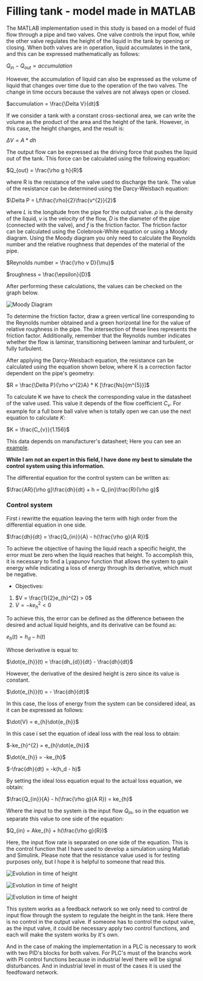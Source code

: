 # Filling tank - model made in MATLAB

The MATLAB implementation used in this study is based on a model of fluid flow through a pipe and two valves. One valve controls the input flow, while the other valve regulates the height of the liquid in the tank by opening or closing. When both valves are in operation, liquid accumulates in the tank, and this can be expressed mathematically as follows:

$Q_{in} - Q_{out} = accumulation$

However, the accumulation of liquid can also be expressed as the volume of liquid that changes over time due to the operation of the two valves. The change in time occurs because the valves are not always open or closed.

$accumulation = \frac{\Delta V}{dt}$

If we consider a tank with a constant cross-sectional area, we can write the volume as the product of the area and the height of the tank. However, in this case, the height changes, and the result is:

$\Delta V = A * dh$

The output flow can be expressed as the driving force that pushes the liquid out of the tank. This force can be calculated using the following equation:

$Q_{out} = \frac{\rho g h}{R}$

where R is the resistance of the valve used to discharge the tank. The value of the resistance can be determined using the Darcy-Weisbach equation:

$\Delta P = Lf\frac{\rho}{2}\frac{v^{2}}{2}$

where $L$ is the longitude from the pipe for the output valve. $\rho$ is the density of the liquid, $v$ is the velocity of the flow, $D$ is the diameter of the pipe (connected with the valve), and $f$ is the friction factor. The friction factor can be calculated using the Colebrook-White equation or using a Moody diagram. Using the Moody diagram you only need to calculate the Reynolds number and the relative roughness that dependes of the material of the pipe.

$Reynolds number = \frac{\rho v D}{\mu}$

$roughness = \frac{\epsilon}{D}$

After performing these calculations, the values can be checked on the graph below.

![Moody Diagram](Moody_diagram.png)

To determine the friction factor, draw a green vertical line corresponding to the Reynolds number obtained and a green horizontal line for the value of relative roughness in the pipe. The intersection of these lines represents the friction factor. Additionally, remember that the Reynolds number indicates whether the flow is laminar, transitioning between laminar and turbulent, or fully turbulent.

After applying the Darcy-Weisbach equation, the resistance can be calculated using the equation shown below, where K is a correction factor dependent on the pipe's geometry:

$R = \frac{\Delta P}{\rho v^{2}A} * K [\frac{Ns}{m^{5}}]$

To calculate K we have to check the corresponding value in the datasheet of the valve used. This value it depends of the flow coefficient $C_{v}$. For example for a full bore ball valve when is totally open we can use the next equation to calculate $K$:

$K = \frac{C_{v}}{1.156}$

This data depends on manufacturer's datasheet; Here you can see an [example](https://www.emerson.com/documents/automation/product-data-sheet-l-g-series-cv-data-en-us-175946.pdf).  


__While I am not an expert in this field, I have done my best to simulate the control system using this information.__


The differential equation for the control system can be written as:

$\frac{AR}{\rho g}\frac{dh}{dt} + h = Q_{in}\frac{R}{\rho g}$

### Control system

First i rewritte the equation leaving the term with high order from the differential equation in one side.

$\frac{dh}{dt} = \frac{Q_{in}}{A} - h(\frac{\rho g}{A R})$

To achieve the objective of having the liquid reach a specific height, the error must be zero when the liquid reaches that height. To accomplish this, it is necessary to find a Lyapunov function that allows the system to gain energy while indicating a loss of energy through its derivative, which must be negative.

- Objectives:

1. $V = \frac{1}{2}e_{h}^{2} > 0$
2. $\dot{V} = -ke_{h}^{2} < 0$

To achieve this, the error can be defined as the difference between the desired and actual liquid heights, and its derivative can be found as:

$e_{h}(t) = h_{d} - h(t)$

Whose derivative is equal to:

$\dot{e_{h}}(t) = \frac{dh_{d}}{dt} - \frac{dh}{dt}$

However, the derivative of the desired height is zero since its value is constant.

$\dot{e_{h}}(t) = - \frac{dh}{dt}$

In this case, the loss of energy from the system can be considered ideal, as it can be expressed as follows:

$\dot{V} = e_{h}\dot{e_{h}}$

In this case i set the equation of ideal loss with the real loss to obtain:

$-ke_{h}^{2} = e_{h}\dot{e_{h}}$

$\dot{e_{h}} = -ke_{h}$

$-\frac{dh}{dt} = -k(h_d - h)$

By setting the ideal loss equation equal to the actual loss equation, we obtain:

$\frac{Q_{in}}{A} - h(\frac{\rho g}{A R}) = ke_{h}$

Where the input to the system is the input flow $Q_{in}$, so in the equation we separate this value to one side of the equation:

$Q_{in} = Ake_{h} + h(\frac{\rho g}{R})$

Here, the input flow rate is separated on one side of the equation. This is the control function that I have used to develop a simulation using Matlab and Simulink. Please note that the resistance value used is for testing purposes only, but I hope it is helpful to someone that read this.


![Evolution in time of height](Results/tankHeight.jpg)

![Evolution in time of height](Results/evolutionError.jpg)

![Evolution in time of height](Results/inputFlow.jpg)


This system works as a feedback network so we only need to control de input flow through the system to regulate the height in the tank. Here there is no control in the output valve. If someone has to control the output valve, as the input valve, it could be necessary apply two control functions, and each will make the system works by it's own. 

And in the case of making the implementation in a PLC is necessary to work with two PID's blocks for both valves. For PLC's must of the branchs work with PI control functions because in industrial level there will be signal disturbances. And in industrial level in must of the cases it is used the feedfoward network.









